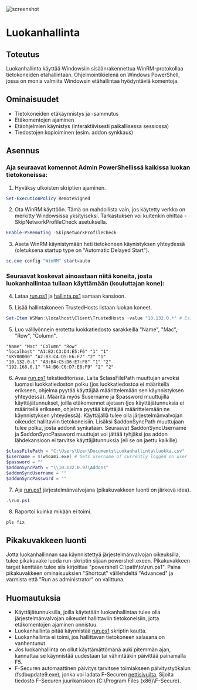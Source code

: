 ![screenshot](/uploads/654cd95f47988ac1d6febd0ac5aa856d/screenshot.png)

# Luokanhallinta

## Toteutus
Luokanhallinta käyttää Windowsiin sisäänrakennettua WinRM-protokollaa tietokoneiden etähallintaan. Ohjelmointikielenä on Windows PowerShell, jossa on monia valmiita Windowsin etähallintaa hyödyntäviä komentoja.

## Ominaisuudet
* Tietokoneiden etäkäynnistys ja -sammutus
* Etäkomentojen ajaminen
* Etäohjelmien käynistys (interaktiivisesti paikallisessa sessiossa)
* Tiedostojen kopioiminen (esim. addon synkkaus)

## Asennus
### Aja seuraavat komennot Admin PowerShellissä kaikissa luokan tietokoneissa:
1. Hyväksy ulkoisten skriptien ajaminen.
```PowerShell
Set-ExecutionPolicy RemoteSigned
```
2. Ota WinRM käyttöön. Tämä on mahdollista vain, jos käytetty verkko on merkitty Windowsissa yksityiseksi. Tarkastuksen voi kuitenkin ohittaa -SkipNetworkProfileCheck asetuksella.
```PowerShell
Enable-PSRemoting -SkipNetworkProfileCheck
```
3. Aseta WinRM käynistymään heti tietokoneen käynistyksen yhteydessä (oletuksena startup type on "Automatic Delayed Start").
```PowerShell
sc.exe config "WinRM" start=auto
```
### Seuraavat koskevat ainoastaan niitä koneita, josta luokanhallintaa tullaan käyttämään (kouluttajan kone):
4. Lataa [run.ps1](/run.ps1) ja [hallinta.ps1](/hallinta.ps1) samaan kansioon.

4. Lisää hallintakoneen TrustedHosts listaan luokan koneet.
```PowerShell
Set-Item WSMan:\localhost\Client\TrustedHosts -value "10.132.0.*" # Esim.
```
5. Luo välilyönnein erotettu luokkatiedosto sarakkeilla "Name", "Mac", "Row", "Column".
```
"Name" "Mac" "Column" "Row"
"localhost" "A1:B2:C3:D4:E5:F6" "1" "1"
"VKY00000" "A2:B3:C4:D5:E6:F7" "2" "1"
"10.132.0.1" "A3:B4:C5:D6:E7:F8" "1" "2"
"192.168.0.1" "A4:B6:C6:D7:E8:F9" "2" "2"
```
6. Avaa [run.ps1](/run.ps1) tekstieditorissa. Laita $classFilePath muuttujan arvoksi luomasi luokkatiedoston polku (jos luokkatiedostoa ei määritellä erikseen, ohjelma pyytää käyttäjää määrittelemään sen käynnistyksen yhteydessä). Määritä myös $username ja $password muuttujilla käyttäjätunnukset, joilla etäkomennot ajetaan (jos käyttäjätunnuksia ei määritellä erikseen, ohjelma pyytää käyttäjää määrittelemään ne käynnistyksen yhteydessä). Käyttäjällä tulee olla järjestelmänvalvojan oikeudet hallitaviin tietokoneisiin. Lisäksi $addonSyncPath muuttujaan tulee polku, josta addonit synkataan. Seuraavat $addonSyncUsername ja $addonSyncPassword muuttujat voi jättää tyhjäksi jos addon lähdekansioon ei tarvitse käyttäjätunnuksia (eli se on jaettu kaikille).
```PowerShell
$classFilePath = "C:\Users\Uzer\Documents\Luokanhallinta\luokka.csv"
$username = $(whoami.exe) # Gets username of currently logged on user
$password = ""
$addonSyncPath = "\\10.132.0.97\Addons"
$addonSyncUsername = ""
$addonSyncPassword = ""
```
7. Aja [run.ps1](/run.ps1) järjestelmänvalvojana (pikakuvakkeen luonti on järkevä idea).
```PowerShell
.\run.ps1
```
8. Raportoi kuinka mikään ei toimi.
```
pls fix
```

## Pikakuvakkeen luonti
Jotta luokanhallinnan saa käynnistettyä järjestelmänvalvojan oikeuksilla, tulee pikakuvake luoda run-skriptin sijaan powershell.exeen. Pikakuvakkeen target kenttään tulee siis kirjoittaa "powershell C:\path\to\run.ps1". Paina pikakuvakkeen ominaisuuksien "Shortcut" välilehdeltä "Advanced" ja varmista että "Run as administrator" on valittuna.

## Huomautuksia
* Käyttäjätunnuksilla, joilla käytetään luokanhallintaa tulee olla järjestelmänvalvojan oikeudet hallittaviin tietokoneisiin, jotta etäkomentojen ajaminen onnistuu.
* Luokanhallinta pitää käynnistää [run.ps1](/run.ps1) skriptin kautta.
* Luokanhallinta ei toimi, jos hallittavan tietokoneen salasana on vanhentunut.
* Jos luokanhallinta on ollut käyttämättömänä auki pitemmän ajan, kannattaa se käynnistää uudestaan tai vähintääkin päivittää painamalla F5.
* F-Securen automaattinen päivitys tarvitsee toimiakseen päivitystyökalun (fsdbupdate9.exe), jonka voi ladata F-Securen [nettisivuilta](https://www.f-secure.com/en/web/labs_global/database-updates). Sijoita tiedosto F-Securen juurikansioon (C:\Program Files (x86)\F-Secure).

